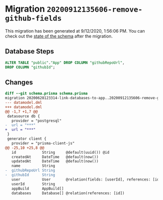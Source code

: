 # Migration `20200912135606-remove-github-fields`

This migration has been generated at 9/12/2020, 1:56:06 PM.
You can check out the [state of the schema](./schema.prisma) after the migration.

## Database Steps

```sql
ALTER TABLE "public"."App" DROP COLUMN "githubRepoUrl",
DROP COLUMN "githubId";
```

## Changes

```diff
diff --git schema.prisma schema.prisma
migration 20200628123314-link-databases-to-app..20200912135606-remove-github-fields
--- datamodel.dml
+++ datamodel.dml
@@ -1,7 +1,7 @@
 datasource db {
   provider = "postgresql"
-  url = "***"
+  url = "***"
 }
 generator client {
   provider = "prisma-client-js"
@@ -25,10 +25,8 @@
   id            String     @default(uuid()) @id
   createdAt     DateTime   @default(now())
   updatedAt     DateTime   @default(now())
   name          String
-  githubRepoUrl String
-  githubId      String
   user          User       @relation(fields: [userId], references: [id])
   userId        String
   appBuild      AppBuild[]
   databases     Database[] @relation(references: [id])
```
